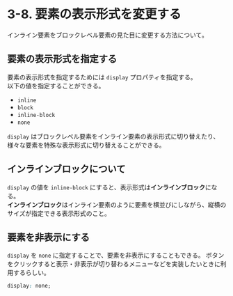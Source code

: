 # 3-8. 要素の表示形式を変更する

インライン要素をブロックレベル要素の見た目に変更する方法について。

## 要素の表示形式を指定する

要素の表示形式を指定するためには `display` プロパティを指定する。  
以下の値を指定することができる。  

- `inline`
- `block`
- `inline-block`
- `none`

`display` はブロックレベル要素をインライン要素の表示形式に切り替えたり、様々な要素を特殊な表示形式に切り替えることができる。

## インラインブロックについて

`display` の値を `inline-block` にすると、表示形式は**インラインブロック**になる。  
**インラインブロック**はインライン要素のように要素を横並びにしながら、縦横のサイズが指定できる表示形式のこと。

## 要素を非表示にする

`display` を `none` に指定することで、要素を非表示にすることもできる。
ボタンをクリックすると表示・非表示が切り替わるメニューなどを実装したいときに利用するらしい。

```css
display: none;
```